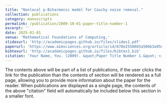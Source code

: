 ```yaml
---
title: "Nonlocal p-Biharmonic model for Cauchy noise removal."
collection: publications
category: manuscripts
permalink: /publication/2009-10-01-paper-title-number-1
excerpt: ''
date: 2025-01-01
venue: 'Mathematical Foundations of Computing,'
slidesurl: 'http://academicpages.github.io/files/slides1.pdf'
paperurl: 'https://www.aimsciences.org/article/id/678e2558603a506b3a95dec8'
bibtexurl: 'http://academicpages.github.io/files/bibtex1.bib'
citation: 'Your Name, You. (2009). &quot;Paper Title Number 1.&quot; <i>Journal 1</i>. 1(1).'
---
```

The contents above will be part of a list of publications, if the user clicks the link for the publication than the contents of section will be rendered as a full page, allowing you to provide more information about the paper for the reader. When publications are displayed as a single page, the contents of the above "citation" field will automatically be included below this section in a smaller font.
